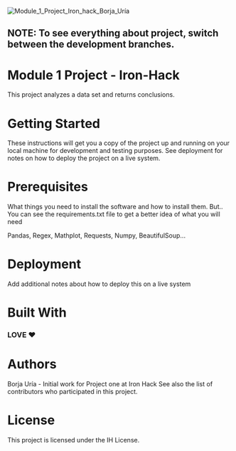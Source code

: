 ![Module_1_Project_Iron_hack_Borja_Uría](https://user-images.githubusercontent.com/45542785/74432906-ab3d4380-4e5f-11ea-9dc1-7be285b9b055.png)

## NOTE: To see everything about project, switch between the development branches.


# Module 1 Project - Iron-Hack

This project analyzes a data set and returns conclusions.

# Getting Started

These instructions will get you a copy of the project up and running on your local machine for development and testing purposes. See deployment for notes on how to deploy the project on a live system.

# Prerequisites

What things you need to install the software and how to install them. But.. You can see the requirements.txt file to get a better idea of what you will need

Pandas, Regex, Mathplot, Requests, Numpy, BeautifulSoup...

# Deployment

Add additional notes about how to deploy this on a live system

# Built With

### LOVE ❤️

# Authors

Borja Uría - Initial work for Project one at Iron Hack
See also the list of contributors who participated in this project.

# License

This project is licensed under the IH License.
